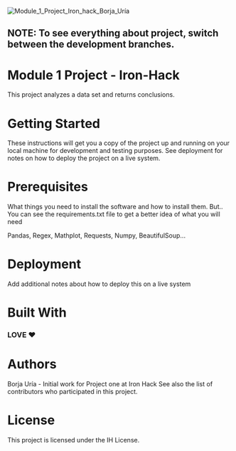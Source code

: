 ![Module_1_Project_Iron_hack_Borja_Uría](https://user-images.githubusercontent.com/45542785/74432906-ab3d4380-4e5f-11ea-9dc1-7be285b9b055.png)

## NOTE: To see everything about project, switch between the development branches.


# Module 1 Project - Iron-Hack

This project analyzes a data set and returns conclusions.

# Getting Started

These instructions will get you a copy of the project up and running on your local machine for development and testing purposes. See deployment for notes on how to deploy the project on a live system.

# Prerequisites

What things you need to install the software and how to install them. But.. You can see the requirements.txt file to get a better idea of what you will need

Pandas, Regex, Mathplot, Requests, Numpy, BeautifulSoup...

# Deployment

Add additional notes about how to deploy this on a live system

# Built With

### LOVE ❤️

# Authors

Borja Uría - Initial work for Project one at Iron Hack
See also the list of contributors who participated in this project.

# License

This project is licensed under the IH License.
